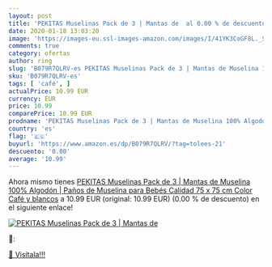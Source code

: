 ```yaml
---
layout: post
title: 'PEKITAS Muselinas Pack de 3 | Mantas de  al 0.00 % de descuento'
date: 2020-01-18 13:03:20
image: 'https://images-eu.ssl-images-amazon.com/images/I/41YK3CoGF8L._SL200_.jpg'
comments: true
category: ofertas
author: ring
slug: 'B079R7QLRV-es PEKITAS Muselinas Pack de 3 | Mantas de Muselina 100%...'
sku: 'B079R7QLRV-es'
tags: [ 'café', ]
actualPrice: 10.99 EUR
currency: EUR
price: 10.99
comparePrice: 10.99 EUR
prodname: 'PEKITAS Muselinas Pack de 3 | Mantas de Muselina 100% Algodón | Paños de Muselina para Bebés Calidad 75 x 75 cm Color Café y blancos'
country: 'es'
flag: '🇪🇸'
buyurl: 'https://www.amazon.es/dp/B079R7QLRV/?tag=tolees-21'
descuento: '0.00'
average: '10.99'
---
```


Ahora mismo tienes [PEKITAS Muselinas Pack de 3 | Mantas de Muselina 100% Algodón | Paños de Muselina para Bebés Calidad 75 x 75 cm Color Café y blancos](https://www.amazon.es/dp/B079R7QLRV/?tag=tolees-21) a 10.99 EUR (original: 10.99 EUR) (0.00 %  de descuento) en el siguiente enlace!

[![PEKITAS Muselinas Pack de 3 | Mantas de ](https://images-eu.ssl-images-amazon.com/images/I/41YK3CoGF8L._SL200_.jpg)](https://www.amazon.es/dp/B079R7QLRV/?tag=tolees-21)

🔎:


[🛒 Visítala!!!](https://www.amazon.es/dp/B079R7QLRV/?tag=tolees-21)
